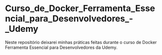 # Curso_de_Docker_Ferramenta_Essencial_para_Desenvolvedores_-_Udemy
Neste repositório deixarei minhas práticas feitas durante o curso de Docker Ferramenta Essencial para Desenvolvedores da Udemy.
